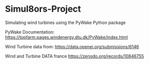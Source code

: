 # Simul8ors-Project
Simulating wind turbines using the PyWake Python package

PyWake Documentation: 
https://topfarm.pages.windenergy.dtu.dk/PyWake/index.html

Wind Turbine data from:
https://data.openei.org/submissions/6146

Wind and Turbine DATA france
https://zenodo.org/records/10846755
